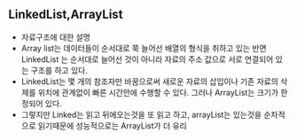 ## LinkedList,ArrayList

* 자료구조에 대한 설명
* Array list는 데이터들이 순서대로 쭉 늘어선 배열의 형식을 취하고 있는 반면 LinkedList 는 순서대로 늘어선 것이 아니라 자료의 주소 값으로 서로 연결되어 있는 구조를 하고 있다.
* LinkedList는 몇 개의 참조자만 바꿈으로써 새로운 자료의 삽입이나 기존 자료의 삭제를 위치에 관계없이 빠른 시간안에 수행할 수 있다. 그러나 ArrayList는 크기가 한정되어 있다.
* 그렇지만 Linked는 읽고 뒤에오는것을 또 읽고 하고, arrayList는 있는것을 순차적으로 읽기때문에 성능적으로는 ArrayList가 더 유리